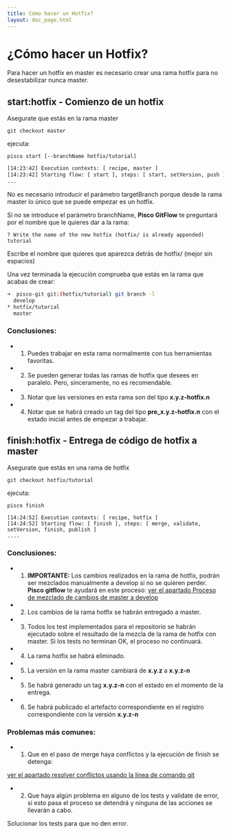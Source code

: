 ```yaml
---
title: Cómo hacer un Hotfix?
layout: doc_page.html
---
```


# ¿Cómo hacer un Hotfix?

Para hacer un hotfix en master es necesario crear una rama hotfix para no desestabilizar nunca master.

## start:hotfix - Comienzo de un hotfix

Asegurate que estás en la rama master

    git checkout master

ejecuta:

    pisco start [--branchName hotfix/tutorial]

```bash
[14:23:42] Execution contexts: [ recipe, master ]
[14:23:42] Starting flow: [ start ], steps: [ start, setVersion, push ]
...
```

No es necesario introducir el parámetro targetBranch porque desde la rama master lo único que se puede empezar es un hotfix.

Si no se introduce el parámetro branchName, **Pisco GitFlow**  te preguntará por el nombre que le quieres dar a la rama:

```
? Write the name of the new hotfix (hotfix/ is already appended) tutorial
```

Escribe el nombre que quieres que aparezca detrás de hotfix/ (mejor sin espacios)

Una vez terminada la ejecución comprueba que estás en la rama que acabas de crear:

```bash
➜  pisco-git git:(hotfix/tutorial) git branch -l
  develop
* hotfix/tutorial
  master
```

### Conclusiones:

- 1. Puedes trabajar en esta rama normalmente con tus herramientas favoritas.
- 2. Se pueden generar todas las ramas de hotfix que desees en paralelo. Pero, sinceramente, no es recomendable.
- 3. Notar que las versiones en esta rama son del tipo **x.y.z-hotfix.n**
- 4. Notar que se habrá creado un tag del tipo **pre_x.y.z-hotfix.n** con el estado inicial antes de empezar a trabajar.

## finish:hotfix - Entrega de código de hotfix a master

Asegurate que estás en una rama de hotfix

    git checkout hotfix/tutorial

ejecuta:

    pisco finish

```
[14:24:52] Execution contexts: [ recipe, hotfix ]
[14:24:52] Starting flow: [ finish ], steps: [ merge, validate, setVersion, finish, publish ]
....
```

### Conclusiones:

- 1. **IMPORTANTE:** Los cambios realizados en la rama de hotfix, podrán ser mezclados manualmente a develop si no se quieren perder. **Pisco gitflow** te ayudará en este proceso: [ver el apartado Proceso de mezclado de cambios de master a develop](#Proceso-de-mezclado-de-cambios-de-master-a-develop)
- 2. Los cambios de la rama hotfix se habrán entregado a master.
- 3. Todos los test implementados para el repositorio se habrán ejecutado sobre el resultado de la mezcla de la rama de hotfix con master. Si los tests no terminan OK, el proceso no continuará.
- 4. La rama hotfix se habrá eliminado.
- 5. La versión en la rama master cambiará de **x.y.z** a **x.y.z-n**
- 5. Se habrá generado un tag **x.y.z-n** con el estado en el momento de la entrega.
- 6. Se habrá publicado el artefacto correspondiente en el registro correspondiente con la versión **x.y.z-n**

### Problemas más comunes:

- 1. Que en el paso de merge haya conflictos y la ejecución de finish se detenga:

[ver el apartado resolver conflictos usando la línea de comando git](#-gitresolve-Resolver-conflictos-usando-la-línea-de-comando-de-git)

- 2. Que haya algún problema en alguno de los tests y validate de error, si esto pasa el proceso se detendrá y ninguna de las acciones se llevarán a cabo.

Solucionar los tests para que no den error.